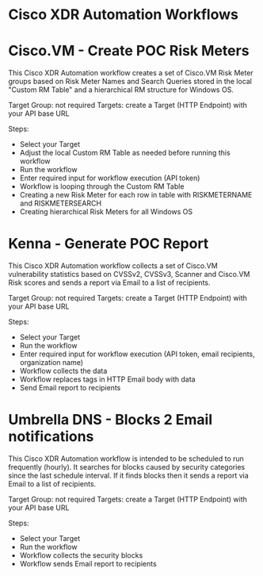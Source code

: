 # Cisco XDR Automation Workflows

# Cisco.VM - Create POC Risk Meters

This Cisco XDR Automation workflow creates a set of Cisco.VM Risk Meter groups based on Risk Meter Names and Search Queries stored in the local "Custom RM Table" and a hierarchical RM structure for Windows OS.

Target Group: not required 
Targets: create a Target (HTTP Endpoint) with your API base URL

Steps:
- Select your Target
- Adjust the local Custom RM Table as needed before running this workflow
- Run the workflow 
- Enter required input for workflow execution (API token)
- Workflow is looping through the Custom RM Table
- Creating a new Risk Meter for each row in table with RISKMETERNAME and RISKMETERSEARCH
- Creating hierarchical Risk Meters for all Windows OS 

# Kenna - Generate POC Report

This Cisco XDR Automation workflow collects a set of Cisco.VM vulnerability statistics based on CVSSv2, CVSSv3, Scanner and Cisco.VM Risk scores and sends a report via Email to a list of recipients.

Target Group: not required 
Targets: create a Target (HTTP Endpoint) with your API base URL

Steps:
- Select your Target
- Run the workflow 
- Enter required input for workflow execution (API token, email recipients, organization name)
- Workflow collects the data
- Workflow replaces tags in HTTP Email body with data
- Send Email report to recipients

# Umbrella DNS - Blocks 2 Email notifications

This Cisco XDR Automation workflow is intended to be scheduled to run frequently (hourly). It searches for blocks caused by security categories since the last schedule interval. If it finds blocks then it sends a report via Email to a list of recipients.

Target Group: not required 
Targets: create a Target (HTTP Endpoint) with your API base URL

Steps:
- Select your Target
- Run the workflow 
- Workflow collects the security blocks
- Workflow sends Email report to recipients